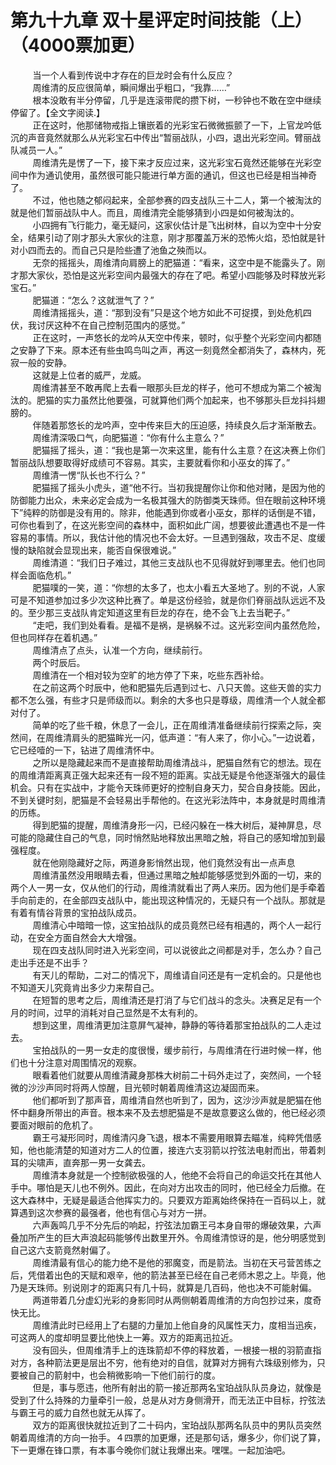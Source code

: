 <h1>第九十九章 双十星评定时间技能（上）（4000票加更）</h1>
<div id="content">&nbsp&nbsp&nbsp&nbsp&nbsp&nbsp&nbsp&nbsp
 当一个人看到传说中才存在的巨龙时会有什么反应？
 <br/>&nbsp&nbsp&nbsp&nbsp&nbsp&nbsp&nbsp&nbsp
 周维清的反应很简单，瞬间爆出乎粗口，“我靠……”
 <br/>&nbsp&nbsp&nbsp&nbsp&nbsp&nbsp&nbsp&nbsp
 根本没敢有半分停留，几乎是连滚带爬的攒下树，一秒钟也不敢在空中继续停留了。【全文字阅读.】
 <br/>&nbsp&nbsp&nbsp&nbsp&nbsp&nbsp&nbsp&nbsp
 正在这时，他那储物戒指上镶嵌着的光彩宝石微微振颤了一下，上官龙吟低沉的声音竟然就那么从光彩宝石中传出“暂丽战队，小四，退出光彩空间。臂丽战队减员一人。”
 <br/>&nbsp&nbsp&nbsp&nbsp&nbsp&nbsp&nbsp&nbsp
 周维清先是愣了一下，接下来才反应过来，这光彩宝石竟然还能够在光彩空间中作为通讥使用，虽然很可能只能进行单方面的通讥，但这也已经是相当神奇了。
 <br/>&nbsp&nbsp&nbsp&nbsp&nbsp&nbsp&nbsp&nbsp
 不过，他也随之郁闷起来，全部参赛的四支战队三十二人，第一个被淘汰的就是他们暂丽战队中人。而且，周维清完全能够猜到小四是如何被淘汰的。
 <br/>&nbsp&nbsp&nbsp&nbsp&nbsp&nbsp&nbsp&nbsp
 小四拥有飞行能力，毫无疑问，这家伙估计是飞出树林，自以为空中十分安全，结果引动了刚才那头大家伙的注意，刚才那覆盖万米的恐怖火焰，恐怕就是针对小四而去的。而自己只是险些遭了池鱼之殃而以。
 <br/>&nbsp&nbsp&nbsp&nbsp&nbsp&nbsp&nbsp&nbsp
 无奈的摇摇头，周维清向肩膀上的肥猫道：“看来，这空中是不能露头了。刚才那大家伙，恐怕是这光彩空间内最强大的存在了吧。希望小四能够及时释放光彩宝石。”
 <br/>&nbsp&nbsp&nbsp&nbsp&nbsp&nbsp&nbsp&nbsp
 肥猫道：“怎么？这就泄气了？”
 <br/>&nbsp&nbsp&nbsp&nbsp&nbsp&nbsp&nbsp&nbsp
 周维清摇摇头，道：“那到没有”只是这个地方如此不可捉摸，到处危机四伏，我讨厌这种不在自己控制范围内的感觉。”
 <br/>&nbsp&nbsp&nbsp&nbsp&nbsp&nbsp&nbsp&nbsp
 正在这时，一声悠长的龙吟从天空中传来，顿时，似乎整个光彩空间内都随之安静了下来。原本还有些虫鸣鸟叫之声，再这一刻竟然全都消失了，森林内，死寂一般的安静。
 <br/>&nbsp&nbsp&nbsp&nbsp&nbsp&nbsp&nbsp&nbsp
 这就是上位者的威严，龙威。
 <br/>&nbsp&nbsp&nbsp&nbsp&nbsp&nbsp&nbsp&nbsp
 周维清甚至不敢再爬上去看一眼那头巨龙的样子，他可不想成为第二个被淘汰的。肥猫的实力虽然比他要强，可就算他们两个加起来，也不够那头巨龙抖抖翅膀的。
 <br/>&nbsp&nbsp&nbsp&nbsp&nbsp&nbsp&nbsp&nbsp
 伴随着那悠长的龙吟声，空中传来巨大的压迫感，持续良久后才渐渐散去。
 <br/>&nbsp&nbsp&nbsp&nbsp&nbsp&nbsp&nbsp&nbsp
 周维清深吸口气，向肥猫道：“你有什么主意么？”
 <br/>&nbsp&nbsp&nbsp&nbsp&nbsp&nbsp&nbsp&nbsp
 肥猫摇了摇头，道：“我也是第一次来这里，能有什么主意？在这决赛上你们暂丽战队想要取得好成绩可不容易。其实，主要就看你和小巫女的挥了。”
 <br/>&nbsp&nbsp&nbsp&nbsp&nbsp&nbsp&nbsp&nbsp
 周维清一愣“队长也不行么？”
 <br/>&nbsp&nbsp&nbsp&nbsp&nbsp&nbsp&nbsp&nbsp
 肥猫摇了摇头小虎头，道“他不行。当初我提醒你让你和他对赌，是因为他的防御能力出众，未来必定会成为一名极其强大的防御类天珠师。但在眼前这种环境下”纯粹的防御是没有用的。除非，他能遇到你或者小巫女，那样的话倒是不错，可你也看到了，在这光影空间的森林中，面积如此广阔，想要彼此遭遇也不是一件容易的事情。所以，我估计他的情况也不会太好。一旦遇到强敌，攻击不足、度缓慢的缺陷就会显现出来，能否自保很难说。”
 <br/>&nbsp&nbsp&nbsp&nbsp&nbsp&nbsp&nbsp&nbsp
 周维清道：“我们日子难过，其他三支战队也不见得就好到哪里去。他们也同样会面临危机。”
 <br/>&nbsp&nbsp&nbsp&nbsp&nbsp&nbsp&nbsp&nbsp
 肥猫噗的一笑，道：“你想的太多了，也太小看五大圣地了。别的不说，人家可是不知道参加过多少次这种比赛了。单是这份经验，就是你们脊丽战队远远不及的。至少那三支战队肯定知道这里有巨龙的存在，绝不会飞上去当靶子。”
 <br/>&nbsp&nbsp&nbsp&nbsp&nbsp&nbsp&nbsp&nbsp
 “走吧，我们到处看看。是福不是祸，是祸躲不过。这光彩空间内虽然危险，但也同样存在着机遇。”
 <br/>&nbsp&nbsp&nbsp&nbsp&nbsp&nbsp&nbsp&nbsp
 周维清点了点头，认准一个方向，继续前行。
 <br/>&nbsp&nbsp&nbsp&nbsp&nbsp&nbsp&nbsp&nbsp
 两个时辰后。
 <br/>&nbsp&nbsp&nbsp&nbsp&nbsp&nbsp&nbsp&nbsp
 周维清在一个相对较为空旷的地方停了下来，吃些东西补给。
 <br/>&nbsp&nbsp&nbsp&nbsp&nbsp&nbsp&nbsp&nbsp
 在之前这两个时辰中，他和肥猫先后遇到过七、八只天兽。这些天兽的实力都不怎么强，有些才只是师级而以。剩余的大多也只是尊级，周维清一个人就全都对付了。
 <br/>&nbsp&nbsp&nbsp&nbsp&nbsp&nbsp&nbsp&nbsp
 简单的吃了些千粮，休息了一会儿，正在周维清准备继续前行探索之际，突然间，在周维清肩头的肥猫眸光一闪，低声道：“有人来了，你小心。”一边说着，它已经噎的一下，钻进了周维清怀中。
 <br/>&nbsp&nbsp&nbsp&nbsp&nbsp&nbsp&nbsp&nbsp
 之所以是隐藏起来而不是直接帮助周维清战斗，肥猫自然有它的想法。现在的周维清距离真正强大起来还有一段不短的距离。实战无疑是令他逐渐强大的最佳机会。只有在实战中，才能令天珠师更好的控制自身天力，契合自身技能。因此，不到关键时刻，肥猫是不会轻易出手帮他的。在这光彩法阵中，本身就是时周维清的历练。
 <br/>&nbsp&nbsp&nbsp&nbsp&nbsp&nbsp&nbsp&nbsp
 得到肥猫的提醒，周维清身形一闪，已经闪躲在一株大树后，凝神屏息，尽可能的隐藏住自己的气息，同时悄然贴地释放出黑暗之触，将自己的感知增加到最强程度。
 <br/>&nbsp&nbsp&nbsp&nbsp&nbsp&nbsp&nbsp&nbsp
 就在他刚隐藏好之际，两道身影悄然出现，他们竟然没有出一点声息
 <br/>&nbsp&nbsp&nbsp&nbsp&nbsp&nbsp&nbsp&nbsp
 周维清虽然没用眼睛去看，但通过黑暗之触却能够感觉到外面的一切，来的两个人一男一女，仅从他们的行动，周维清就看出了两人来历。因为他们是手牵着手向前走的，在金部四支战队中，能出现这种情况的，无疑只有一个战队。那就是有着有情谷背景的宝拍战队成员。
 <br/>&nbsp&nbsp&nbsp&nbsp&nbsp&nbsp&nbsp&nbsp
 周维清心中暗暗一惊，这宝拍战队的成员竟然已经有相遇的，两个人一起行动，在安全方面自然会大大增强。
 <br/>&nbsp&nbsp&nbsp&nbsp&nbsp&nbsp&nbsp&nbsp
 现在四支战队同时进入光彩空间，可以说彼此之间都是对手，怎么办？自己走出手还是不出手？
 <br/>&nbsp&nbsp&nbsp&nbsp&nbsp&nbsp&nbsp&nbsp
 有天儿的帮助，二对二的情况下，周维请自问还是有一定机会的。只是他也不知道天儿究竟肯出多少力来帮自己。
 <br/>&nbsp&nbsp&nbsp&nbsp&nbsp&nbsp&nbsp&nbsp
 在短暂的思考之后，周维清还是打消了与它们战斗的念头。决赛足足有一个月的时间，过早的消耗对自己显然是不太有利的。
 <br/>&nbsp&nbsp&nbsp&nbsp&nbsp&nbsp&nbsp&nbsp
 想到这里，周维清更加注意屏气凝神，静静的等待着那宝拍战队的二人走过去。
 <br/>&nbsp&nbsp&nbsp&nbsp&nbsp&nbsp&nbsp&nbsp
 宝拍战队的一男一女走的度很慢，缓步前行，与周维清在行进时候一样，他们也十分注意对周围情况的观察。
 <br/>&nbsp&nbsp&nbsp&nbsp&nbsp&nbsp&nbsp&nbsp
 眼看着他们就要从周维清藏身那株大树前二十码外走过了，突然间，一个轻微的沙沙声同时将两人惊醒，目光顿时朝着周维清这边凝固而来。
 <br/>&nbsp&nbsp&nbsp&nbsp&nbsp&nbsp&nbsp&nbsp
 他们都听到了那声音，周维清自然也听到了，因为，这沙沙声就是肥猫在他怀中翻身所带出的声音。根本来不及去想肥猫是不是故意要这么做的，他已经必须要面对眼前的危机了。
 <br/>&nbsp&nbsp&nbsp&nbsp&nbsp&nbsp&nbsp&nbsp
 霸王弓凝形同时，周维清闪身飞退，根本不需要用眼算去瞄准，纯粹凭借感知，他也能清楚的知道对方二人的位置，接连六支羽箭以拧弦法电射而出，带着刺耳的尖啸声，直奔那一男一女龚去。
 <br/>&nbsp&nbsp&nbsp&nbsp&nbsp&nbsp&nbsp&nbsp
 周维清本身就是一个控制欲极强的人，他绝不会将自己的命运交托在其他人手中。哪怕是天儿也不例外。因此，在向对方出攻击的同时，他已经全力后撤。在这大森林中，无疑是最适合他挥实力的。只要双方距离始终保持在一百码以上，就算遇到这次参赛的最强者，他也有信心与对方一拼。
 <br/>&nbsp&nbsp&nbsp&nbsp&nbsp&nbsp&nbsp&nbsp
 六声轰鸣几乎不分先后的响起，拧弦法加霸王弓本身自带的爆破效果，六声叠加所产生的巨大声浪起码能够传出数里开外。令周维清惊讶的是，他分明感觉到自己这六支箭竟然射偏了。
 <br/>&nbsp&nbsp&nbsp&nbsp&nbsp&nbsp&nbsp&nbsp
 周维清最有信心的能力绝不是他的邪魔变，而是箭法。当初在天弓营苦练之后，凭借着出色的天赋和艰辛，他的箭法甚至已经在自己老师木恩之上。毕竟，他乃是天珠师。别说刚才的距离只有几十码，就算是几百码，他也决不可能射偏。
 <br/>&nbsp&nbsp&nbsp&nbsp&nbsp&nbsp&nbsp&nbsp
 两道带着几分虚幻光彩的身影同时从两侧朝着周维清的方向包抄过来，度奇快无比。
 <br/>&nbsp&nbsp&nbsp&nbsp&nbsp&nbsp&nbsp&nbsp
 周维清此时已经用上了右腿的力量加上他自身的风属性天力，度相当迅疾，可这两人的度却明显要比他快上一筹。双方的距离迅拉近。
 <br/>&nbsp&nbsp&nbsp&nbsp&nbsp&nbsp&nbsp&nbsp
 没有回头，但周维清手上的连珠箭却不停的释放着，一根接一根的羽箭直指对方，各种箭法更是层出不穷，他有绝对的自信，就算对方拥有六珠级别修为，只要被自己的箭射中，也会稍微影响一下他们前行的度。
 <br/>&nbsp&nbsp&nbsp&nbsp&nbsp&nbsp&nbsp&nbsp
 但是，事与愿违，他所有射出的箭一接近那两名宝珀战队队员身边，就像是受到了什么持殊的力量牵引一般，总是从对方身侧滑开，而无法正中目标，拧弦法与霸王弓的威力自然也就无从挥了。
 <br/>&nbsp&nbsp&nbsp&nbsp&nbsp&nbsp&nbsp&nbsp
 双方的距离很快就拉近到了二十码内，宝珀战队那两名队员中的男队员突然朝着周维清的方向一抬手。４四票的加更爆，还是那句话，爆多少，你们说了算，下一更爆在锋口票，有本事今晚你们就让我爆出来。嘿嘿。一起加油吧。
 <br/>&nbsp&nbsp&nbsp&nbsp&nbsp&nbsp&nbsp&nbsp
 <br/>&nbsp&nbsp&nbsp&nbsp&nbsp&nbsp&nbsp&nbsp
</div>
